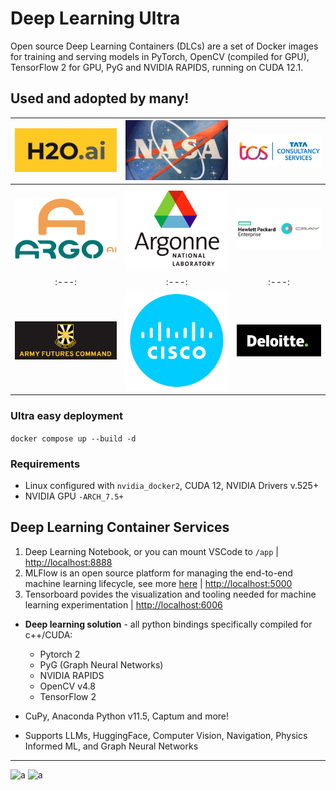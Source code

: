 # Deep Learning Ultra
Open source Deep Learning Containers (DLCs) are a set of Docker images for training and serving models in PyTorch, OpenCV (compiled for GPU), TensorFlow 2 for GPU, PyG and NVIDIA RAPIDS, running on CUDA 12.1.

## Used and adopted by many!

| ![](./misc/h20ai.png) | ![](./misc/nasa.png)    | ![](./misc/tcs.png)    |
| :---:   | :---: | :---: |
| ![](./misc/220px-Argo_AI_logo.svg.png) | ![](./misc/argonne-logo-1200x1000.png)   |![](./misc/HPE_Cray_678x452.png)   |
| :---:   | :---: | :---: |
| ![](./misc/army_ai_task_force.png) | ![](./misc/cisco.png)   |![](./misc/deloitte.png)   |


### Ultra easy deployment

```docker compose up --build -d```


### Requirements
 - Linux configured with ```nvidia_docker2```, CUDA 12, NVIDIA Drivers v.525+
 - NVIDIA GPU ```-ARCH_7.5+```


## Deep Learning Container Services

1. Deep Learning Notebook, or you can mount VSCode to ```/app``` | [http://localhost:8888](http://localhost:8888)
2. MLFlow is an open source platform for managing the end-to-end machine learning lifecycle, see more [here](https://mlflow.org/docs/latest/what-is-mlflow.html) 
 | [http://localhost:5000](http://localhost:5000)
3. Tensorboard povides the visualization and tooling needed for machine learning experimentation | [http://localhost:6006](http://localhost:6006)

 - <strong>Deep learning solution</strong>  - all python bindings specifically compiled for c++/CUDA:
   - Pytorch 2
   - PyG (Graph Neural Networks)
   - NVIDIA RAPIDS
   - OpenCV v4.8
   - TensorFlow 2
    
 - CuPy, Anaconda Python v11.5, Captum and more!
   
 - Supports LLMs, HuggingFace, Computer Vision, Navigation, Physics Informed ML, and Graph Neural Networks

----------------------------------------------------------------------------

![a](./misc/b.png)
![a](./misc/d.png)

